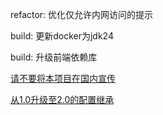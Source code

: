 refactor: 优化仅允许内网访问的提示

build: 更新docker为jdk24

build: 升级前端依赖库

[请不要将本项目在国内宣传](https://github.com/wushuo894/ani-rss/discussions/504)

[从1.0升级至2.0的配置继承](https://github.com/wushuo894/ani-rss/discussions/427)
